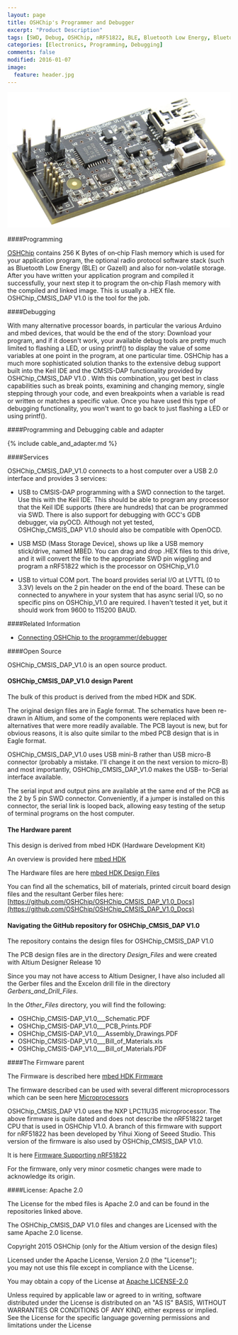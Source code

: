 ```yaml
---
layout: page
title: OSHChip's Programmer and Debugger
excerpt: "Product Description"
tags: [SWD, Debug, OSHChip, nRF51822, BLE, Bluetooth Low Energy, Bluetooth Smart]
categories: [Electronics, Programming, Debugging]
comments: false
modified: 2016-01-07
image:
  feature: header.jpg
---
```


![OSHChip](/images/OSHChip_CMSIS_DAP_V1.0.jpg "OSHChip_CMSIS_DAP V1.0")


####Programming

[OSHChip](OSHChip_V1.0_Product.html) contains 256 K Bytes of
on&#8209;chip Flash memory which is used for your application program,
the optional radio protocol software stack (such as Bluetooth Low
Energy (BLE) or Gazell) and also for non-volatile storage. After you
have written your application program and compiled it successfully,
your next step it to program the on&#8209;chip Flash memory with the
compiled and linked image. This is usually a .HEX file.  
OSHChip_CMSIS_DAP V1.0 is the tool for the job.

####Debugging

With many alternative processor boards, in particular the various
Arduino and mbed devices, that would be the end of the story: Download
your program, and if it doesn't work, your available debug tools are
pretty much limited to flashing a LED, or using printf() to display
the value of some variables at one point in the program, at one
particular time. OSHChip has a much more sophisticated solution thanks
to the extensive debug support built into the Keil IDE and the
CMSIS-DAP functionality provided by OSHChip_CMSIS_DAP&nbsp;V1.0 .
With this combination, you get best in class capabilities such as
break points, examining and changing memory, single stepping through
your code, and even breakpoints when a variable is read or written or
matches a specific value. Once you have used this type of debugging
functionality, you won't want to go back to just flashing a LED or
using printf().

####Programming and Debugging cable and adapter

{% include cable_and_adapter.md %}

####Services

OSHChip_CMSIS_DAP_V1.0 connects to a host computer over a USB 2.0 interface
and provides 3 services:

* USB to CMSIS-DAP programming with a SWD connection to the target.
Use this with the Keil IDE. This should be able to program any
processor that the Keil IDE supports (there are hundreds) that can be
programmed via SWD. There is also support for debugging with GCC's GDB
debugger, via pyOCD. Although not yet tested, OSHChip_CMSIS_DAP&nbsp;V1.0
should also be compatible with OpenOCD.

* USB MSD (Mass Storage Device), shows up like a USB memory
stick/drive, named MBED. You can drag and drop .HEX files to this
drive, and it will convert the file to the appropriate SWD pin
wiggling and program a nRF51822 which is the processor on OSHChip_V1.0

* USB to virtual COM port. The board provides serial I/O at LVTTL (0
to 3.3V) levels on the 2 pin header on the end of the board. These can
be connected to anywhere in your system that has async serial I/O, so
no specific pins on OSHChip_V1.0 are required. I haven't tested it
yet, but it should work from 9600 to 115200 BAUD.

####Related Information

* [Connecting OSHChip to the programmer/debugger](/docs/OSHChip_Connections.html)

####Open Source

OSHChip_CMSIS_DAP_V1.0 is an open source product. 

#### OSHChip_CMSIS_DAP_V1.0 design Parent

The bulk of this product is derived from the mbed HDK and SDK.

The original design files are in Eagle format. The schematics have
been re-drawn in Altium, and some of the components were replaced with
alternatives that were more readily available. The PCB layout is new,
but for obvious reasons, it is also quite similar to the mbed PCB
design that is in Eagle format.

OSHChip_CMSIS_DAP_V1.0 uses USB mini-B rather than USB micro-B
connector (probably a mistake. I'll change it on the next version to
micro-B) and most importantly, OSHChip_CMSIS_DAP_V1.0 makes the USB-
to-Serial interface available.

The serial input and output pins are available at the same end of the
PCB as the 2&nbsp;by&nbsp;5 pin SWD connector. Conveniently, if a
jumper is installed on this connector, the serial link is looped back,
allowing easy testing of the setup of terminal programs on the host
computer.

#### The Hardware parent

This design is derived from mbed HDK (Hardware Development Kit)

An overview is provided here <a href="https://developer.mbed.org/handbook/mbed-HDK" target="_blank">mbed HDK</a>

The Hardware files are here <a href="https://developer.mbed.org/teams/mbed/code/mbed-HDK" target="_blank">mbed HDK Design Files</a>

You can find all the schematics, bill of materials,
printed circuit board design files and the resultant Gerber files
here: [https://github.com/OSHChip/OSHChip_CMSIS_DAP_V1.0_Docs](https://github.com/OSHChip/OSHChip_CMSIS_DAP_V1.0_Docs)

#### Navigating the GitHub repository for OSHChip_CMSIS_DAP V1.0

The repository contains the design files for OSHChip_CMSIS_DAP V1.0

The PCB design files are in the directory *Design_Files* and were
created with Altium Designer Release 10

Since you may not have access to Altium Designer, I have also
included all the Gerber files and the Excelon drill file in the
directory *Gerbers_and_Drill_Files*.

In the *Other_Files* directory, you will find the following:

* OSHChip_CMSIS-DAP_V1.0___Schematic.PDF
* OSHChip_CMSIS-DAP_V1.0___PCB_Prints.PDF
* OSHChip_CMSIS-DAP_V1.0___Assembly_Drawings.PDF
* OSHChip_CMSIS-DAP_V1.0___Bill_of_Materials.xls
* OSHChip_CMSIS-DAP_V1.0___Bill_of_Materials.PDF


####The Firmware parent

The Firmware is described here <a href="https://developer.mbed.org/handbook/cmsis-dap-interface-firmware" target="_blank">mbed HDK Firmware</a>

The firmware described can be used with several different microprocessors
which can be seen here <a href="https://github.com/mbedmicro/CMSIS-DAP/tree/master/interface/mdk" target="_blank">Microprocessors</a>

OSHChip_CMSIS_DAP V1.0 uses the NXP LPC11U35 microprocessor.
The above firmware is quite dated and does not describe the nRF51822 target CPU
that is used in OSHChip V1.0. A branch of this firmware with support
for nRF51822 has been developed by Yihui Xiong of Seeed Studio.
This version of the firmware is also used by OSHChip_CMSIS_DAP V1.0.

It is here <a href="https://github.com/xiongyihui/CMSIS-DAP" target="_blank">Firmware Supporting nRF51822</a>

For the firmware, only very minor cosmetic changes were made
to acknowledge its origin.

####License: Apache 2.0

The License for the mbed files is Apache 2.0 and can be found in
the repositories linked above.

The OSHChip_CMSIS_DAP V1.0 files and changes are Licensed with
the same Apache 2.0 license.

Copyright 2015 OSHChip (only for the Altium version of the design files)

Licensed under the Apache License, Version 2.0 (the "License"); <br>
you may not use this file except in compliance with the License.

You may obtain a copy of the License at <a href="http://www.apache.org/licenses/LICENSE-2.0" target="_blank">Apache LICENSE-2.0</a>

Unless required by applicable law or agreed to in writing, software
distributed under the License is distributed on an "AS IS" BASIS,
WITHOUT WARRANTIES OR CONDITIONS OF ANY KIND, either express or implied.
See the License for the specific language governing permissions and
limitations under the License
